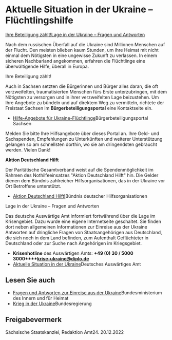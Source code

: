 # Aktuelle Situation in der Ukraine – Flüchtlingshilfe

[Ihre Beteiligung zählt!](https://admincenter.amt24.sachsen.de/admincenter/#Beteiligung)[Lage in der Ukraine – Fragen und Antworten](https://admincenter.amt24.sachsen.de/admincenter/#Lage)

Nach dem russischen Überfall auf die Ukraine sind Millionen Menschen auf der Flucht. Den meisten blieben kaum Stunden, um ihre Heimat mit nicht einmal dem Nötigsten in eine ungewisse Zukunft zu verlassen. In einem sicheren Nachbarland angekommen, erfahren die Flüchtlinge eine überwältigende Hilfe, überall in Europa.

Ihre Beteiligung zählt!

Auch in Sachsen setzten die Bürgerinnen und Bürger alles daran, die oft verzweifelten, traumatisierten Menschen fürs Erste unterzubringen, mit dem Nötigsten zu versorgen und in ihrer verzweifelten Lage beizustehen. Um Ihre Angebote zu bündeln und auf direktem Weg zu vermitteln, richtete der Freistaat Sachsen im **Bürgerbeteiligungsportal** eine Kontaktseite ein.

* [Hilfe-Angebote für Ukraine-Flüchtlinge](https://admincenter.amt24.sachsen.de/l/14027)Bürgerbeteiligungsportal Sachsen

Melden Sie bitte Ihre Hilfsangebote über dieses Portal an. Ihre Geld- und Sachspenden, Empfehlungen zu Unterkünften und weiterer Unterstützung gelangen so am schnellsten dorthin, wo sie am dringendsten gebraucht werden. Vielen Dank!

**Aktion Deutschland Hilft**

Der Paritätische Gesamtverband weist auf die Spendenmöglichkeit im Rahmen des Nothilfeeinsatzes "Aktion Deutschland Hilft" hin. Die Gelder dienen dem Bündnis zahlreicher Hilfsorganisationen, das in der Ukraine vor Ort Betroffene unterstützt.

* [Aktion Deutschland Hilft!](https://admincenter.amt24.sachsen.de/l/14035)Bündnis deutscher Hilfsorganisationen

Lage in der Ukraine – Fragen und Antworten

Das deutsche Auswärtige Amt informiert fortwährend über die Lage im Krisengebiet. Dazu wurde eine eigene Internetseite geschaltet. Sie finden dort neben allgemeinen Informationen zur Einreise aus der Ukraine Antworten auf dringliche Fragen von Staatsangehörigen aus Deutschland, die sich noch in dem Land befinden, zum Aufenthalt Geflüchteter in Deutschland oder zur Suche nach Angehörigen im Kriegsgebiet.

* **Krisenhotline** des Auswärtigen Amts: **+49 (0) 30 / 5000 3000****krise-ukraine@diplo.de**
* [Aktuelle Situation in der Ukraine](https://admincenter.amt24.sachsen.de/l/14031)Deutsches Auswärtiges Amt

## Lesen Sie auch

* [Fragen und Antworten zur Einreise aus der Ukraine](https://admincenter.amt24.sachsen.de/l/14029)Bundesministerium des Innern und für Heimat
* [Krieg in der Ukraine](https://admincenter.amt24.sachsen.de/l/14033)Bundesregierung

## Freigabevermerk

Sächsische Staatskanzlei, Redaktion Amt24. 20.12.2022
